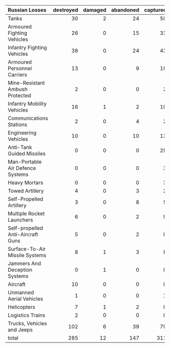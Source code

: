 | Russian Losses                    |   destroyed |   damaged |   abandoned |   captured |   total |
|:----------------------------------|------------:|----------:|------------:|-----------:|--------:|
| Tanks                             |          30 |         2 |          24 |         50 |     106 |
| Armoured Fighting Vehicles        |          26 |         0 |          15 |         33 |      74 |
| Infantry Fighting Vehicles        |          38 |         0 |          24 |         43 |     105 |
| Armoured Personnel Carriers       |          13 |         0 |           9 |         19 |      41 |
| Mine-Resistant Ambush Protected   |           2 |         0 |           0 |          2 |       4 |
| Infantry Mobility Vehicles        |          16 |         1 |           2 |         10 |      29 |
| Communications Stations           |           2 |         0 |           4 |          2 |       8 |
| Engineering Vehicles              |          10 |         0 |          10 |         13 |      33 |
| Anti-Tank Guided Missiles         |           0 |         0 |           0 |         29 |      29 |
| Man-Portable Air Defence Systems  |           0 |         0 |           0 |          3 |       3 |
| Heavy Mortars                     |           0 |         0 |           0 |          3 |       3 |
| Towed Artillery                   |           4 |         0 |           3 |          2 |       9 |
| Self-Propelled Artillery          |           3 |         0 |           8 |          5 |      16 |
| Multiple Rocket Launchers         |           6 |         0 |           2 |          9 |      17 |
| Self-propelled Anti-Aircraft Guns |           5 |         0 |           2 |          0 |       7 |
| Surface-To-Air Missile Systems    |           8 |         1 |           3 |          8 |      20 |
| Jammers And Deception Systems     |           0 |         1 |           0 |          0 |       1 |
| Aircraft                          |          10 |         0 |           0 |          0 |      10 |
| Unmanned Aerial Vehicles          |           1 |         0 |           0 |          1 |       2 |
| Helicopters                       |           7 |         1 |           2 |          0 |      10 |
| Logistics Trains                  |           2 |         0 |           0 |          0 |       2 |
| Trucks, Vehicles and Jeeps        |         102 |         6 |          39 |         79 |     226 |
| total                             |         285 |        12 |         147 |        311 |     755 |